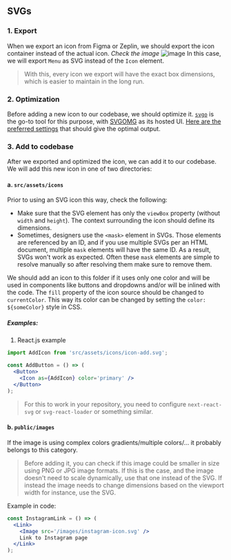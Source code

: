 ## SVGs

### 1. Export

When we export an icon from Figma or Zeplin, we should export the icon container instead of the actual icon. _Check the image_
![image](https://user-images.githubusercontent.com/55184443/115124509-edfa2e80-9fc2-11eb-8386-fa29ad4c0548.png)
In this case, we will export `Menu` as SVG instead of the `Icon` element.

> With this, every icon we export will have the exact box dimensions, which is easier to maintain in the long run.

### 2. Optimization

Before adding a new icon to our codebase, we should optimize it. [`svgo`](https://github.com/svg/svgo) is the go-to tool for this purpose, with [SVGOMG](https://jakearchibald.github.io/svgomg/) as its hosted UI. [Here are the preferred settings](https://gist.github.com/kristian240/bf7be2570e7cc8074718484130d5ae2e) that should give the optimal output.

### 3. Add to codebase

After we exported and optimized the icon, we can add it to our codebase. We will add this new icon in one of two directories:

#### a. `src/assets/icons`

Prior to using an SVG icon this way, check the following:

- Make sure that the SVG element has only the `viewBox` property (without `width` and `height`). The context surrounding the icon should define its dimensions.
- Sometimes, designers use the `<mask>` element in SVGs. Those elements are referenced by an ID, and if you use multiple SVGs per an HTML document, multiple `mask` elements will have the same ID. As a result, SVGs won't work as expected. Often these `mask` elements are simple to resolve manually so after resolving them make sure to remove them.

We should add an icon to this folder if it uses only one color and will be used in components like buttons and dropdowns and/or will be inlined with the code. The `fill` property of the icon source should be changed to `currentColor`. This way its color can be changed by setting the `color: ${someColor}` style in CSS.

##### Examples:

1. React.js example

```jsx
import AddIcon from 'src/assets/icons/icon-add.svg';

const AddButton = () => (
  <Button>
    <Icon as={AddIcon} color='primary' />
  </Button>
);
```

> For this to work in your repository, you need to configure `next-react-svg` or `svg-react-loader` or something similar.

#### b. `public/images`

If the image is using complex colors gradients/multiple colors/... it probably belongs to this category.

> Before adding it, you can check if this image could be smaller in size using PNG or JPG image formats. If this is the case, and the image doesn't need to scale dynamically, use that one instead of the SVG. If instead the image needs to change dimensions based on the viewport width for instance, use the SVG.

Example in code:

```jsx
const InstagramLink = () => (
  <Link>
    <Image src='/images/instagram-icon.svg' />
    Link to Instagram page
  </Link>
);
```
